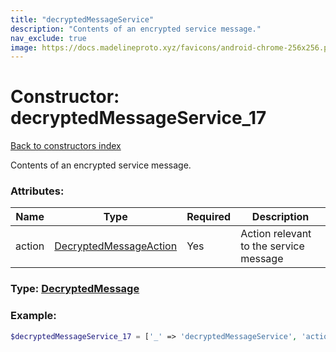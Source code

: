 ```yaml
---
title: "decryptedMessageService"
description: "Contents of an encrypted service message."
nav_exclude: true
image: https://docs.madelineproto.xyz/favicons/android-chrome-256x256.png
---
```

# Constructor: decryptedMessageService\_17  
[Back to constructors index](/API_docs/constructors/index.md)



Contents of an encrypted service message.

### Attributes:

| Name     |    Type       | Required | Description |
|----------|---------------|----------|-------------|
|action|[DecryptedMessageAction](/API_docs/types/DecryptedMessageAction.md) | Yes|Action relevant to the service message|



### Type: [DecryptedMessage](/API_docs/types/DecryptedMessage.md)


### Example:

```php
$decryptedMessageService_17 = ['_' => 'decryptedMessageService', 'action' => DecryptedMessageAction];
```  

